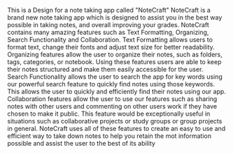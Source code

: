 This is a Design for a note taking app called "NoteCraft"
NoteCraft is a brand new note taking app which is designed to assist you in the best way possible in taking notes,
and overall improving your grades. 
NoteCraft contains many amazing features such as Text Formatting, Organizing, Search Functionality and Collaboration. 
Text Formatting allows users to format text, change their fonts and adjust text size for better readability.
Organizing features allow the user to organize their notes, such as folders, tags, categories, or notebook. 
Using these features users are able to keep their notes structured and make them easily accessible for the user.  
Search Functionality allows the user to search the app for key words using our powerful search feature to quickly find notes using those keywords.
This allows the user to quickly and efficiently find their notes using our app. 
Collaboration features allow the user to use our features such as sharing notes with other users and commenting on other users work if they have chosen to make it public. 
This feature would be exceptionally useful in situations such as collaborative projects or study groups or group projects in general.
NoteCraft uses all of these features to create an easy to use and efficient way to take down notes to help you retain the mot information possible and assist the user to the best of its ability
